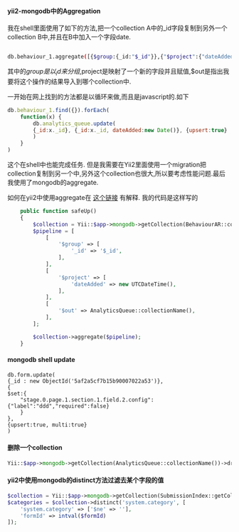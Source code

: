 #### yii2-mongodb中的Aggregation

我在shell里面使用了如下的方法,把一个collection A中的_id字段复制到另外一个collection B中,并且在B中加入一个字段date.

```bash

db.behaviour_1.aggregate([{$group:{_id:"$_id"}},{"$project":{"dateAdded":new Date()}},{$out:"analytics_queue"}])

```

其中的$group是以_id来分组,$project是映射了一个新的字段并且赋值,$out是指出我要将这个操作的结果导入到哪个collection中.

一开始在网上找到的方法都是以循环来做,而且是javascript的.如下
```javascript
db.behaviour_1.find({}).forEach(
    function(x) {
        db.analytics_queue.update(
        {_id:x._id}, {_id:x._id, dateAdded:new Date()}, {upsert:true}
        )
    }
)
```
这个在shell中也能完成任务. 但是我需要在Yii2里面使用一个migration把collection复制到另一个中,另外这个collection也很大,所以要考虑性能问题.最后我使用了mongodb的aggregate.

如何在yii2中使用aggregate在 [这个链接](https://github.com/yiisoft/yii2-mongodb/blob/master/docs/guide/usage-aggregation.md) 有解释. 我的代码是这样写的

```php
    public function safeUp()
    {
        $collection = Yii::$app->mongodb->getCollection(BehaviourAR::collectionName());
        $pipeline = [
            [
                '$group' => [
                    '_id' => '$_id',
                ],
            ],
            [
                '$project' => [
                    'dateAdded' => new UTCDateTime(),
                ],
            ],
            [
                '$out' => AnalyticsQueue::collectionName(),
            ],
        ];

        $collection->aggregate($pipeline);
    }
```


#### mongodb shell update

```
db.form.update(
{_id : new ObjectId('5af2a5cf7b15b90007022a53')}, 
{
$set:{
    "stage.0.page.1.section.1.field.2.config":{"label":"ddd","required":false}
    }
},
{upsert:true, multi:true}
)
```

#### 删除一个collection

```php
Yii::$app->mongodb->getCollection(AnalyticsQueue::collectionName())->drop();
```


#### yii2中使用mongodb的distinct方法过滤去某个字段的值
```php
$collection = Yii::$app->mongodb->getCollection(SubmissionIndex::getCollectionName($formId));
$categories = $collection->distinct('system.category', [
    'system.category' => ['$ne' => ''],
    'formId' => intval($formId)
]);
```

